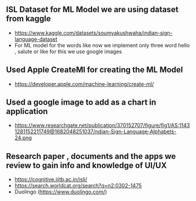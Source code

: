 

## ISL Dataset for ML Model we are using dataset from kaggle 
- https://www.kaggle.com/datasets/soumyakushwaha/indian-sign-language-dataset
- For ML model for the words like now we implement only three word hello , salute or like for this we use google images

## Used Apple CreateMl for creating the ML Model
 - https://developer.apple.com/machine-learning/create-ml/

## Used a google image to add as a chart in application
- https://www.researchgate.net/publication/370152707/figure/fig1/AS:11431281152211749@1682048251037/ndian-Sign-Language-Alphabets-24.png

## Research paper , documents  and the apps we review  to gain info and knowledge of UI/UX
- https://cognitive.iiitb.ac.in/isli/
- https://search.worldcat.org/search?q=n2:0302-1475
- Duolingo (https://www.duolingo.com/)



